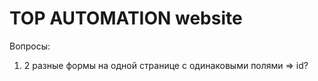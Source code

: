 # TOP AUTOMATION website

Вопросы:
1. 2 разные формы на одной странице с одинаковыми полями => id?

